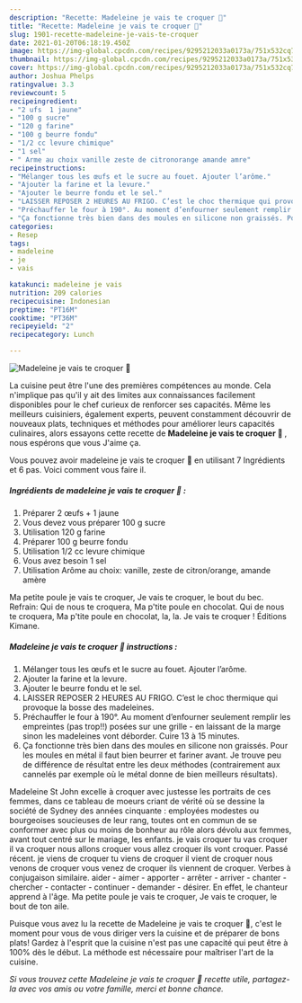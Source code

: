 ```yaml
---
description: "Recette: Madeleine je vais te croquer 💖"
title: "Recette: Madeleine je vais te croquer 💖"
slug: 1901-recette-madeleine-je-vais-te-croquer
date: 2021-01-20T06:18:19.450Z
image: https://img-global.cpcdn.com/recipes/9295212033a0173a/751x532cq70/madeleine-je-vais-te-croquer-💖-photo-principale-de-la-recette.jpg
thumbnail: https://img-global.cpcdn.com/recipes/9295212033a0173a/751x532cq70/madeleine-je-vais-te-croquer-💖-photo-principale-de-la-recette.jpg
cover: https://img-global.cpcdn.com/recipes/9295212033a0173a/751x532cq70/madeleine-je-vais-te-croquer-💖-photo-principale-de-la-recette.jpg
author: Joshua Phelps
ratingvalue: 3.3
reviewcount: 5
recipeingredient:
- "2 ufs  1 jaune"
- "100 g sucre"
- "120 g farine"
- "100 g beurre fondu"
- "1/2 cc levure chimique"
- "1 sel"
- " Arme au choix vanille zeste de citronorange amande amre"
recipeinstructions:
- "Mélanger tous les œufs et le sucre au fouet. Ajouter l’arôme."
- "Ajouter la farine et la levure."
- "Ajouter le beurre fondu et le sel."
- "LAISSER REPOSER 2 HEURES AU FRIGO. C’est le choc thermique qui provoque la bosse des madeleines."
- "Préchauffer le four à 190°. Au moment d’enfourner seulement remplir les empreintes (pas trop!!) posées sur une grille - en laissant de la marge sinon les madeleines vont déborder. Cuire 13 à 15 minutes."
- "Ça fonctionne très bien dans des moules en silicone non graissés. Pour les moules en métal il faut bien beurrer et fariner avant. Je trouve peu de différence de résultat entre les deux méthodes (contrairement aux cannelés par exemple où le métal donne de bien meilleurs résultats)."
categories:
- Resep
tags:
- madeleine
- je
- vais

katakunci: madeleine je vais 
nutrition: 209 calories
recipecuisine: Indonesian
preptime: "PT16M"
cooktime: "PT36M"
recipeyield: "2"
recipecategory: Lunch

---
```



![Madeleine je vais te croquer 💖](https://img-global.cpcdn.com/recipes/9295212033a0173a/751x532cq70/madeleine-je-vais-te-croquer-💖-photo-principale-de-la-recette.jpg)

La cuisine peut être l'une des premières compétences au monde. Cela n'implique pas qu'il y ait des limites aux connaissances facilement disponibles pour le chef curieux de renforcer ses capacités. Même les meilleurs cuisiniers, également experts, peuvent constamment découvrir de nouveaux plats, techniques et méthodes pour améliorer leurs capacités culinaires, alors essayons cette recette de <strong> Madeleine je vais te croquer 💖 </strong>, nous espérons que vous J'aime ça.

<!--inarticleads1-->

Vous pouvez avoir madeleine je vais te croquer 💖 en utilisant 7 Ingrédients et 6 pas. Voici comment vous faire il.

##### Ingrédients de madeleine je vais te croquer 💖 :

1. Préparer 2 œufs + 1 jaune
1. Vous devez vous préparer 100 g sucre
1. Utilisation 120 g farine
1. Préparer 100 g beurre fondu
1. Utilisation 1/2 cc levure chimique
1. Vous avez besoin 1 sel
1. Utilisation  Arôme au choix: vanille, zeste de citron/orange, amande amère


Ma petite poule je vais te croquer, Je vais te croquer, le bout du bec. Refrain: Qui de nous te croquera, Ma p&#39;tite poule en chocolat. Qui de nous te croquera, Ma p&#39;tite poule en chocolat, la, la. Je vais te croquer ! Éditions Kimane. 

<!--inarticleads2-->

##### Madeleine je vais te croquer 💖 instructions :

1. Mélanger tous les œufs et le sucre au fouet. Ajouter l’arôme.
1. Ajouter la farine et la levure.
1. Ajouter le beurre fondu et le sel.
1. LAISSER REPOSER 2 HEURES AU FRIGO. C’est le choc thermique qui provoque la bosse des madeleines.
1. Préchauffer le four à 190°. Au moment d’enfourner seulement remplir les empreintes (pas trop!!) posées sur une grille - en laissant de la marge sinon les madeleines vont déborder. Cuire 13 à 15 minutes.
1. Ça fonctionne très bien dans des moules en silicone non graissés. Pour les moules en métal il faut bien beurrer et fariner avant. Je trouve peu de différence de résultat entre les deux méthodes (contrairement aux cannelés par exemple où le métal donne de bien meilleurs résultats).


Madeleine St John excelle à croquer avec justesse les portraits de ces femmes, dans ce tableau de moeurs criant de vérité où se dessine la société de Sydney des années cinquante : employées modestes ou bourgeoises soucieuses de leur rang, toutes ont en commun de se conformer avec plus ou moins de bonheur au rôle alors dévolu aux femmes, avant tout centré sur le mariage, les enfants. je vais croquer tu vas croquer il va croquer nous allons croquer vous allez croquer ils vont croquer. Passé récent. je viens de croquer tu viens de croquer il vient de croquer nous venons de croquer vous venez de croquer ils viennent de croquer. Verbes à conjugaison similaire. aider - aimer - apporter - arrêter - arriver - chanter - chercher - contacter - continuer - demander - désirer. En effet, le chanteur apprend à l&#39;âge. Ma petite poule je vais te croquer, Je vais te croquer, le bout de ton aile. 

<!--inarticleads1-->

<p>
Puisque vous avez lu la recette de Madeleine je vais te croquer 💖, c'est le moment pour vous de vous diriger vers la cuisine et de préparer de bons plats! Gardez à l'esprit que la cuisine n'est pas une capacité qui peut être à 100% dès le début. La méthode est nécessaire pour maîtriser l'art de la cuisine.
</p>

<p>
<i>Si vous trouvez cette Madeleine je vais te croquer 💖 recette utile, partagez-la avec vos amis ou votre famille, merci et bonne chance.</i>
</p>
